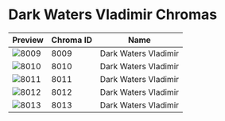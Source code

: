 # Dark Waters Vladimir Chromas



| Preview | Chroma ID | Name |
|---------|-----------|------|
| ![8009](https://raw.communitydragon.org/latest/plugins/rcp-be-lol-game-data/global/default/v1/champion-chroma-images/8/8009.png) | 8009 | Dark Waters Vladimir |
| ![8010](https://raw.communitydragon.org/latest/plugins/rcp-be-lol-game-data/global/default/v1/champion-chroma-images/8/8010.png) | 8010 | Dark Waters Vladimir |
| ![8011](https://raw.communitydragon.org/latest/plugins/rcp-be-lol-game-data/global/default/v1/champion-chroma-images/8/8011.png) | 8011 | Dark Waters Vladimir |
| ![8012](https://raw.communitydragon.org/latest/plugins/rcp-be-lol-game-data/global/default/v1/champion-chroma-images/8/8012.png) | 8012 | Dark Waters Vladimir |
| ![8013](https://raw.communitydragon.org/latest/plugins/rcp-be-lol-game-data/global/default/v1/champion-chroma-images/8/8013.png) | 8013 | Dark Waters Vladimir |